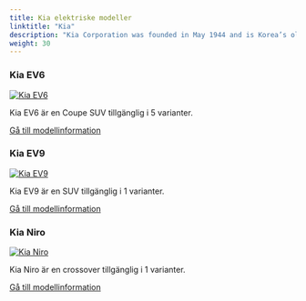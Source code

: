 ```yaml
---
title: Kia elektriske modeller
linktitle: "Kia"
description: "Kia Corporation was founded in May 1944 and is Korea’s oldest manufacturer of motor vehicles. From humble origins making bicycles and motorcycles, Kia has grown – as part of the dynamic, global Hyundai-Kia Automotive Group – to become the world’s fifth largest vehicle manufacturer.  "
weight: 30
---
```

<!-- markdownlint-disable MD033 -->
<!-- markdownlint-disable MD010 -->


<div class="container shadow p-3 mb-5 bg-body-tertiary rounded border">
<h3> Kia EV6</h3>
	<div class="row">
		<div class="col col-12 col-md-6">
			<a href="ev6"><img src="https://media.evkx.net/multimedia/models/kia/ev6/ev6_standard_range_2wd/main_1_st.jpg" class="img-fluid" alt="Kia EV6" ></a>
		</div>
		<div class="col col-12 col-md-6">
<p>
Kia EV6 är en Coupe SUV tillgänglig i 5 varianter.
</p>
	<a href="ev6/" class="btn btn-outline-primary" role="button">Gå till modellinformation</a>
		</div>
	</div>
</div>
<div class="container shadow p-3 mb-5 bg-body-tertiary rounded border">
<h3> Kia EV9</h3>
	<div class="row">
		<div class="col col-12 col-md-6">
			<a href="ev9"><img src="https://media.evkx.net/multimedia/models/kia/ev9/ev9_long_range_awd/main_1_st.jpg" class="img-fluid" alt="Kia EV9" ></a>
		</div>
		<div class="col col-12 col-md-6">
<p>
Kia EV9 är en SUV tillgänglig i 1 varianter.
</p>
	<a href="ev9/" class="btn btn-outline-primary" role="button">Gå till modellinformation</a>
		</div>
	</div>
</div>
<div class="container shadow p-3 mb-5 bg-body-tertiary rounded border">
<h3> Kia Niro</h3>
	<div class="row">
		<div class="col col-12 col-md-6">
			<a href="niro"><img src="https://media.evkx.net/multimedia/models/kia/niro/niro_ev/main_1_st.jpg" class="img-fluid" alt="Kia Niro" ></a>
		</div>
		<div class="col col-12 col-md-6">
<p>
Kia Niro är en crossover tillgänglig i 1 varianter.
</p>
	<a href="niro/" class="btn btn-outline-primary" role="button">Gå till modellinformation</a>
		</div>
	</div>
</div>
